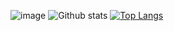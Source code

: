 ![image](https://github.com/nguyennduc/nguyennduc/blob/master/dino.gif)
![Github stats](https://github-readme-stats.vercel.app/api?username=nguyenducspace&show_icons=true&include_all_commits=true&theme=buefy&icon_color=ffa500)
[![Top Langs](https://github-readme-stats.vercel.app/api/top-langs/?username=nguyenducspace&layout=compact&theme=buefy)](https://github.com/nguyenducspace/github-readme-stats) 

